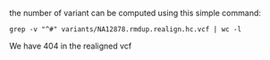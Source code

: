 the number of variant  can be computed using this simple command:

```
grep -v "^#" variants/NA12878.rmdup.realign.hc.vcf | wc -l 
```

We have 404 in the realigned vcf
